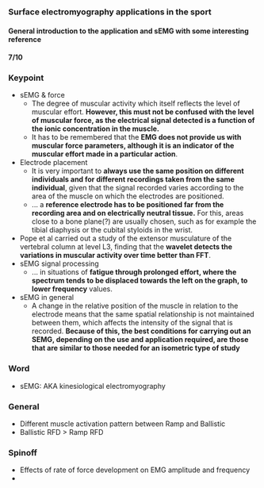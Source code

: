### Surface electromyography applications in the sport

#### General introduction to the application and sEMG with some interesting reference

#### 7/10

### Keypoint
* sEMG & force
  - The degree of muscular activity which itself reflects the level of muscular effort. **However, this must not be confused with the level of muscular force, as the electrical signal detected is a function of the ionic concentration in the muscle.**
  - It has to be remembered that the **EMG does not provide us with muscular force parameters, although it is an indicator of the muscular effort made in a particular action**. 
* Electrode placement
  - It is very important to **always use the same position on different individuals and for different recordings taken from the same individual**, given that the signal recorded varies according to the area of the muscle on which the electrodes are positioned. 
  - ... a **reference electrode has to be positioned far from the recording area and on electrically neutral tissue.** For this, areas close to a bone plane(?) are usually chosen, such as for example the tibial diaphysis or the cubital styloids in the wrist.
* Pope et al carried out a study of the extensor musculature of the vertebral column at level L3,  finding that the **wavelet detects the variations in muscular activity over time better than FFT**.
* sEMG signal processing
  - ... in situations of **fatigue through prolonged effort, where the spectrum tends to be displaced towards the left on the graph, to lower frequency** values.
* sEMG in general
  - A change in the relative position of the muscle in relation to the electrode means that the same spatial relationship is not maintained between them, which affects the intensity of the signal that is recorded. **Because of this, the best conditions for carrying out an SEMG, depending on the use and application required, are those that are similar to those needed for an isometric type of study**

### Word
* sEMG: AKA kinesiological electromyography


### General
* Different muscle activation pattern between Ramp and Ballistic
* Ballistic RFD > Ramp RFD

### Spinoff
* Effects of rate of force development on EMG amplitude and frequency
* 
